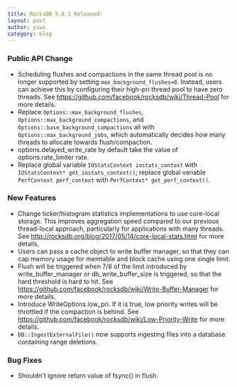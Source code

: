 ```yaml
---
title: RocksDB 5.6.1 Released!
layout: post
author: yiwu
category: blog
---
```


### Public API Change
* Scheduling flushes and compactions in the same thread pool is no longer supported by setting `max_background_flushes=0`. Instead, users can achieve this by configuring their high-pri thread pool to have zero threads. See https://github.com/facebook/rocksdb/wiki/Thread-Pool for more details.
* Replace `Options::max_background_flushes`, `Options::max_background_compactions`, and `Options::base_background_compactions` all with `Options::max_background_jobs`, which automatically decides how many threads to allocate towards flush/compaction.
* options.delayed_write_rate by default take the value of options.rate_limiter rate.
* Replace global variable `IOStatsContext iostats_context` with `IOStatsContext* get_iostats_context()`; replace global variable `PerfContext perf_context` with `PerfContext* get_perf_context()`.

### New Features
* Change ticker/histogram statistics implementations to use core-local storage. This improves aggregation speed compared to our previous thread-local approach, particularly for applications with many threads. See http://rocksdb.org/blog/2017/05/14/core-local-stats.html for more details.
* Users can pass a cache object to write buffer manager, so that they can cap memory usage for memtable and block cache using one single limit.
* Flush will be triggered when 7/8 of the limit introduced by write_buffer_manager or db_write_buffer_size is triggered, so that the hard threshold is hard to hit. See https://github.com/facebook/rocksdb/wiki/Write-Buffer-Manager for more details.
* Introduce WriteOptions.low_pri. If it is true, low priority writes will be throttled if the compaction is behind. See https://github.com/facebook/rocksdb/wiki/Low-Priority-Write for more details.
* `DB::IngestExternalFile()` now supports ingesting files into a database containing range deletions.

### Bug Fixes
* Shouldn't ignore return value of fsync() in flush.
